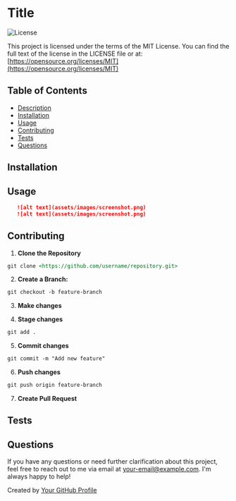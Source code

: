# Title
![License](https://img.shields.io/badge/License-Apache_License_2.0-lightgreen.svg)

This project is licensed under the terms of the MIT License.
You can find the full text of the license in the LICENSE file or at:
[https://opensource.org/licenses/MIT](https://opensource.org/licenses/MIT)


## Table of Contents
- [Description](#description)
- [Installation](#installation)
- [Usage](#usage)
- [Contributing](#contributing)
- [Tests](#tests)
- [Questions](#questions)

## Installation


## Usage
 ```md
    ![alt text](assets/images/screenshot.png)
    ![alt text](assets/images/screenshot.png)
```

## Contributing
1. **Clone the Repository**
```md 
git clone <https://github.com/username/repository.git>
```
2. **Create a Branch:**
```md 
git checkout -b feature-branch
```
3. **Make changes**

4. **Stage changes**
```md 
git add .
```
5. **Commit changes**
```md 
git commit -m "Add new feature"
```
6. **Push changes**
```md
git push origin feature-branch
```
7. **Create Pull Request**

## Tests

## Questions
If you have any questions or need further clarification about this project, feel free to reach out to me via email at [your-email@example.com](mailto:your-email@example.com). I'm always happy to help!

Created by [Your GitHub Profile](https://github.com/your-username)